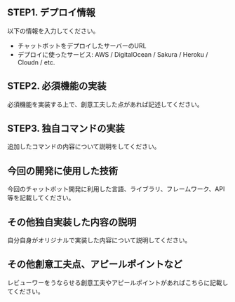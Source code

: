 ## STEP1. デプロイ情報
以下の情報を入力してください。
- チャットボットをデプロイしたサーバーのURL
- デプロイに使ったサービス: AWS / DigitalOcean / Sakura / Heroku / Cloudn / etc.

## STEP2. 必須機能の実装
必須機能を実装する上で、創意工夫した点があれば記述してください。

## STEP3. 独自コマンドの実装
追加したコマンドの内容について説明をしてください。

## 今回の開発に使用した技術
今回のチャットボット開発に利用した言語、ライブラリ、フレームワーク、API等を記載してください。

## その他独自実装した内容の説明
自分自身がオリジナルで実装した内容について説明してください。

## その他創意工夫点、アピールポイントなど
レビューワーをうならせる創意工夫やアピールポイントがあればこちらに記載してください。
